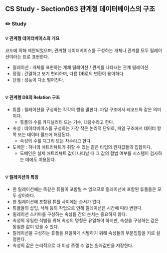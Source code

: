 ## CS Study - Section063 관계형 데이터베이스의 구조
### ✏️ Study
#### 💡 관계형 데이터베이스의 개요
코드에 의해 제안되었으며, 관계형 데이터베이스를 구성하는 개체나 관계를 모두 릴레이션이라는 표로 표현한다.
- 릴레이션 : 개체를 표현하는 개체 릴레이션 / 관계를 나타내는 관계 릴레이션
- 장점 : 간결하고 보기 편리하며, 다른 DB로의 변환이 용이하다.
- 단점 : 성능이 다소 떨어진다.
<br><br>

#### 💡 관계형 DB의 Relation 구조
- 튜플 : 릴레이션을 구성하는 각각의 행을 말한다. 파일 구조에서 레코드와 같은 의미이다.
  - 튜플의 수를 카디널리티 또는 기수, 대응수라고 한다.
- 속성 : 데이터베이스를 구성하는 가장 작은 논리적 단위로, 파일 구조에서 데이터 항목 또는 데이터 필드에 해당된다.
  - 속성의 수를 디그리 또는 차수라고 한다.
- 도메인 : 하나의 애트리뷰트가 취할 수 있는 같은 타입의 원자값들의 집합이다.
  - 도메인은 실제 애트리뷰트 값이 나타날 때 그 값의 합법 여부를 시스템이 검사하는 데에도 이용된다.
<br><br>

#### 💡 릴레이션의 특징
- 한 릴레이션에는 똑같은 튜플이 포함될 수 없으므로 릴레이션에 포함된 튜플들은 모두 상이하다.
- 한 릴레이션에 포함된 튜플 사이에는 순서가 없다.
- 튜플들의 삽입, 삭제 등의 작업으로 인해 릴레이션은 시간에 따라 변한다.
- 릴레이션 스키마를 구성하는 속성들 간의 순서는 중요하지 않다.
- 속성의 유일한 식별을 위해 속성의 명칭은 유일해야 하지만, 속성을 구성하는 값은 동일한 값이 있을 수 있다.
- 릴레이션을 구성하는 튜플을 유일하게 식별하기 위해 속성들의 부분집합을 키로 설정한다.
- 속성의 값은 논리적으로 더 이상 쪼갤 수 없는 원자값만을 저장한다.